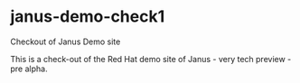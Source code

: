 # janus-demo-check1
Checkout of Janus Demo site

This is a check-out of the Red Hat demo site of Janus - very tech preview - pre alpha.
